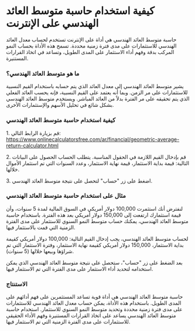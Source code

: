 كيفية استخدام حاسبة متوسط العائد الهندسي على الإنترنت
=====================================================

حاسبة متوسط العائد الهندسي هي أداة على الإنترنت تستخدم لحساب معدل العائد الهندسي للاستثمارات على مدى فترة زمنية محددة. تسمح هذه الأداة بحساب النمو المركب بدقة وفهم أداء الاستثمار على المدى الطويل، وتساعد في اتخاذ القرارات المستنيرة.

### ما هو متوسط العائد الهندسي؟

يشير متوسط العائد الهندسي إلى معدل العائد الذي يتم حسابه باستخدام القيم النسبية للاستثمارات على مر الزمن. وبما أنه يعتمد على القيم النسبية، فإنه يحسب العائد الفعلي الذي يتم تحقيقه على مر الفترة بدلاً من العائد المباشر. ويستخدم متوسط العائد الهندسي بشكل شائع في تحليل الأسهم والإستثمارات الأخرى.

### كيفية استخدام حاسبة متوسط العائد الهندسي

1\. قم بزيارة الرابط التالي: <https://www.onlinecalculatorsfree.com/ar/financial/geometric-average-return-calculator.html>

2\. قم بإدخال القيم اللازمة في الحقول المناسبة. يتطلب الحساب الحصول على البيانات التالية: قيمة بداية الاستثمار، قيمة نهاية الاستثمار، وعدد السنوات التي تم استثمار الأموال خلالها.

3\. اضغط على زر "حساب" لتحصل على نتيجة متوسط العائد الهندسي.

### مثال على استخدام حاسبة متوسط العائد الهندسي

لنفترض أنك استثمرت 100,000 دولار أمريكي في السوق المالية لمدة 5 سنوات، وأن قيمة استثمارك ارتفعت إلى 150,000 دولار أمريكي بعد هذه الفترة. باستخدام حاسبة متوسط العائد الهندسي، يمكنك حساب متوسط النمو السنوي للاستثمار على مدى الفترة الزمنية التي قمت بالاستثمار فيها.

لحساب متوسط العائد الهندسي، يجب إدخال القيم التالية: 100,000 دولار أمريكي كقيمة بداية الاستثمار، 150,000 دولار أمريكي كقيمة نهاية الاستثمار، وفترة الاستثمار التي تم شراؤها وبيعها خلالها (5 سنوات).

بعد الضغط على زر "حساب"، ستحصل على نتيجة متوسط العائد الهندسي الذي يمكن استخدامه لتحديد أداء الاستثمار على مدى الفترة التي تم الاستثمار فيها.

### الاستنتاج

حاسبة متوسط العائد الهندسي هي أداة قوية تساعد المستثمرين على فهم أدائهم على المدى الطويل. باستخدام هذه الأداة، يمكن حساب معدل العائد الهندسي للاستثمارات على مدى فترة زمنية محددة وتحديد متوسط النمو السنوي للاستثمار. استخدام حاسبة متوسط العائد الهندسي يساعد على اتخاذ القرارات المستنيرة وفهم الأداء الحقيقي للاستثمارات على مدى الفترة الزمنية التي تم الاستثمار فيها.
